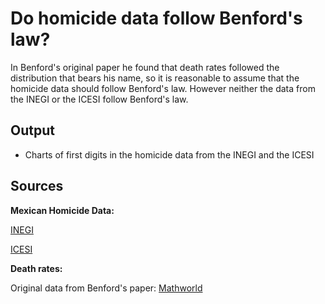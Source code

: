 ﻿Do homicide data follow Benford's law?
================================================
In Benford's original paper he found that death rates followed the distribution that bears his name, so it is reasonable to assume that the homicide data should follow Benford's law. However neither the data from the INEGI or the ICESI follow Benford's law.

Output
------
* Charts of first digits in the homicide data from the INEGI and the ICESI

Sources
------
__Mexican Homicide Data:__

[INEGI](http://www.inegi.org.mx/est/contenidos/espanol/proyectos/continuas/vitales/bd/mortalidad/MortalidadGeneral.asp?s=est&c=11144)

[ICESI](http://www.icesi.org.mx/documentos/estadisticas/estadisticas/denuncias_homicidio_doloso_1997_2008.xls)

__Death rates:__

Original data from Benford's paper: [Mathworld](http://mathworld.wolfram.com/BenfordsLaw.html)
